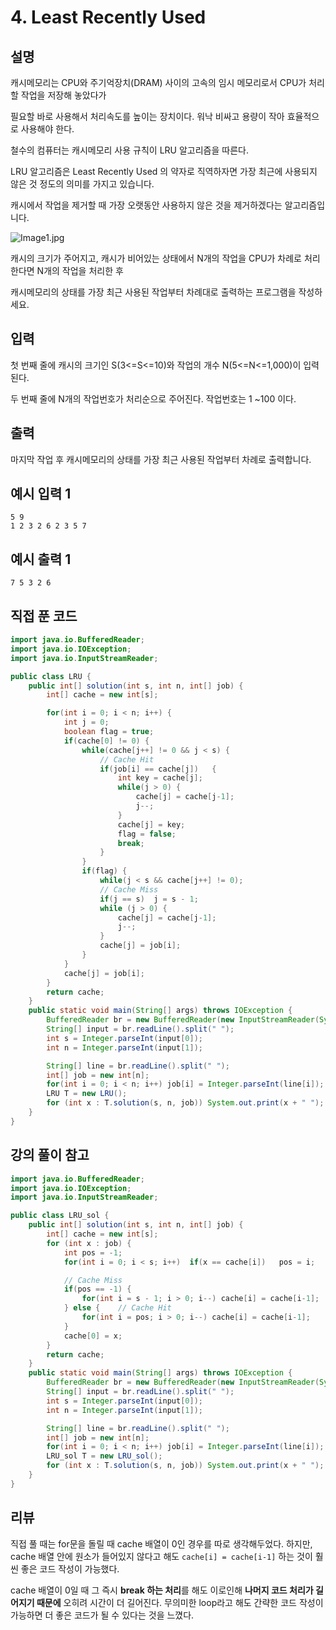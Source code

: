 #  4. Least Recently Used

## 설명

캐시메모리는 CPU와 주기억장치(DRAM) 사이의 고속의 임시 메모리로서 CPU가 처리할 작업을 저장해 놓았다가

필요할 바로 사용해서 처리속도를 높이는 장치이다. 워낙 비싸고 용량이 작아 효율적으로 사용해야 한다.

철수의 컴퓨터는 캐시메모리 사용 규칙이 LRU 알고리즘을 따른다.

LRU 알고리즘은 Least Recently Used 의 약자로 직역하자면 가장 최근에 사용되지 않은 것 정도의 의미를 가지고 있습니다.

캐시에서 작업을 제거할 때 가장 오랫동안 사용하지 않은 것을 제거하겠다는 알고리즘입니다.

![Image1.jpg](https://cote.inflearn.com/public/upload/c366c701c2.jpg)

캐시의 크기가 주어지고, 캐시가 비어있는 상태에서 N개의 작업을 CPU가 차례로 처리한다면 N개의 작업을 처리한 후

캐시메모리의 상태를 가장 최근 사용된 작업부터 차례대로 출력하는 프로그램을 작성하세요.



## 입력

첫 번째 줄에 캐시의 크기인 S(3<=S<=10)와 작업의 개수 N(5<=N<=1,000)이 입력된다.

두 번째 줄에 N개의 작업번호가 처리순으로 주어진다. 작업번호는 1 ~100 이다.



## 출력

마지막 작업 후 캐시메모리의 상태를 가장 최근 사용된 작업부터 차례로 출력합니다.



## 예시 입력 1 

```
5 9
1 2 3 2 6 2 3 5 7
```



## 예시 출력 1

```
7 5 3 2 6
```



## 직접 푼 코드

```java
import java.io.BufferedReader;
import java.io.IOException;
import java.io.InputStreamReader;

public class LRU {
    public int[] solution(int s, int n, int[] job) {
        int[] cache = new int[s];

        for(int i = 0; i < n; i++) {
            int j = 0;
            boolean flag = true;
            if(cache[0] != 0) {
                while(cache[j++] != 0 && j < s) {
                    // Cache Hit
                    if(job[i] == cache[j])   {
                        int key = cache[j];
                        while(j > 0) {
                            cache[j] = cache[j-1];
                            j--;
                        }
                        cache[j] = key;
                        flag = false;
                        break;
                    }
                }
                if(flag) {
                    while(j < s && cache[j++] != 0);
                    // Cache Miss
                    if(j == s)  j = s - 1;
                    while (j > 0) {
                        cache[j] = cache[j-1];
                        j--;
                    }
                    cache[j] = job[i];
                }
            }
            cache[j] = job[i];
        }
        return cache;
    }
    public static void main(String[] args) throws IOException {
        BufferedReader br = new BufferedReader(new InputStreamReader(System.in));
        String[] input = br.readLine().split(" ");
        int s = Integer.parseInt(input[0]);
        int n = Integer.parseInt(input[1]);

        String[] line = br.readLine().split(" ");
        int[] job = new int[n];
        for(int i = 0; i < n; i++) job[i] = Integer.parseInt(line[i]);
        LRU T = new LRU();
        for (int x : T.solution(s, n, job)) System.out.print(x + " ");
    }
}
```



## 강의 풀이 참고

```java
import java.io.BufferedReader;
import java.io.IOException;
import java.io.InputStreamReader;

public class LRU_sol {
    public int[] solution(int s, int n, int[] job) {
        int[] cache = new int[s];
        for (int x : job) {
            int pos = -1;
            for(int i = 0; i < s; i++)  if(x == cache[i])   pos = i;

            // Cache Miss
            if(pos == -1) {
                for(int i = s - 1; i > 0; i--) cache[i] = cache[i-1];
            } else {    // Cache Hit
                for(int i = pos; i > 0; i--) cache[i] = cache[i-1];
            }
            cache[0] = x;
        }
        return cache;
    }
    public static void main(String[] args) throws IOException {
        BufferedReader br = new BufferedReader(new InputStreamReader(System.in));
        String[] input = br.readLine().split(" ");
        int s = Integer.parseInt(input[0]);
        int n = Integer.parseInt(input[1]);

        String[] line = br.readLine().split(" ");
        int[] job = new int[n];
        for(int i = 0; i < n; i++) job[i] = Integer.parseInt(line[i]);
        LRU_sol T = new LRU_sol();
        for (int x : T.solution(s, n, job)) System.out.print(x + " ");
    }
}
```



## 리뷰

직접 풀 때는 for문을 돌릴 때 cache 배열이 0인 경우를 따로 생각해두었다. 하지만, cache 배열 안에 원소가 들어있지 않다고 해도 `cache[i] = cache[i-1]` 하는 것이 훨씬 좋은 코드 작성이 가능했다.

cache 배열이 0일 때 그 즉시 **break 하는 처리**를 해도 이로인해 **나머지 코드 처리가 길어지기 때문에** 오히려 시간이 더 길어진다. 무의미한 loop라고 해도 간략한 코드 작성이 가능하면 더 좋은 코드가 될 수 있다는 것을 느꼈다.

